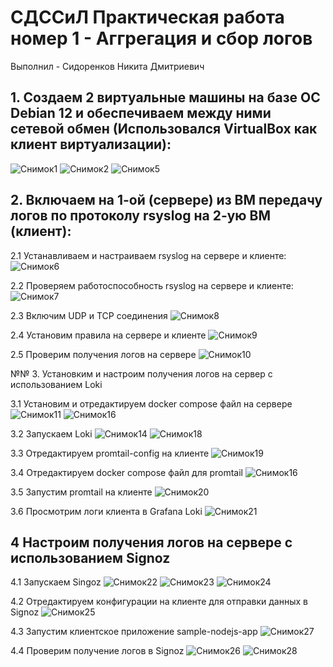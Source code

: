 
# СДССиЛ Практическая работа номер 1 - Аггрегация и сбор логов
Выполнил - Сидоренков Никита Дмитриевич

## 1. Создаем 2 виртуальные машины на базе ОС Debian 12 и обеспечиваем между ними сетевой обмен (Использовался VirtualBox как клиент виртуализации):
![Снимок1](https://github.com/user-attachments/assets/c455fdce-aeba-49ea-b08f-0c2064a58f4d)
![Снимок2](https://github.com/user-attachments/assets/0bbcc58d-1725-4fa0-aeb6-cd8fd968b941)
![Снимок5](https://github.com/user-attachments/assets/4f42d872-91e4-49bd-8fc6-a5bcb1692400)

## 2. Включаем на 1-ой (сервере) из ВМ передачу логов по протоколу rsyslog на 2-ую ВМ (клиент):
2.1 Устанавливаем и настраиваем rsyslog на сервере и клиенте:
![Снимок6](https://github.com/user-attachments/assets/f9a1e4ae-52ad-446b-aab2-a8ce106bf5b4)

2.2 Проверяем работоспособность rsyslog на сервере и клиенте:
![Снимок7](https://github.com/user-attachments/assets/a53cac47-e617-46e3-a859-c41c3eaba559)

2.3 Включим UDP и TCP соединения
![Снимок8](https://github.com/user-attachments/assets/115a1fff-428b-44b5-8a75-abb3b0e56540)

2.4 Установим правила на сервере и клиенте
![Снимок9](https://github.com/user-attachments/assets/a3534364-8af0-4c49-882a-840a361ec8f6)

2.5 Проверим получения логов на сервере
![Снимок10](https://github.com/user-attachments/assets/5023821c-902a-4fcb-a3a1-bb0ee02e34e3)

№№ 3. Установким и настроим получения логов на сервер с использованием Loki

3.1 Установим и отредактируем docker compose файл на сервере
![Снимок11](https://github.com/user-attachments/assets/5b52932d-f7d0-476a-998e-5da2f65a9b36)
![Снимок16](https://github.com/user-attachments/assets/7141fc4a-5d6d-4929-baf0-75d9465a2d98)

3.2 Запускаем Loki
![Снимок14](https://github.com/user-attachments/assets/ae7f5bb0-7e4e-4ec5-b332-a576bb2e8940)
![Снимок18](https://github.com/user-attachments/assets/3c4139f3-11fc-44cd-9521-b64c5dadc79a)

3.3 Отредактируем promtail-config на клиенте
![Снимок19](https://github.com/user-attachments/assets/f953dab8-a9f6-44a0-b72e-d7e8ca5b2c6c)

3.4 Отредактируем docker compose файл для promtail
![Снимок16](https://github.com/user-attachments/assets/48dc4ae8-339a-4d56-ba23-e458344639a1)

3.5 Запустим promtail на клиенте
![Снимок20](https://github.com/user-attachments/assets/3fe3847c-fb93-4674-aa82-d45c4b92ee55)

3.6 Просмотрим логи клиента в Grafana Loki
![Снимок21](https://github.com/user-attachments/assets/1fd6f4e6-d687-47fd-870c-33df2ab01c70)

## 4 Настроим получения логов на сервере с использованием Signoz
4.1 Запускаем Singoz
![Снимок22](https://github.com/user-attachments/assets/585f4c14-7ebd-4b1e-88c5-6855bd619df6)
![Снимок23](https://github.com/user-attachments/assets/cfa844fd-80ae-491b-8f06-17094f46fe46)
![Снимок24](https://github.com/user-attachments/assets/6c38a3a6-5d9d-4bd9-870c-4dfc4a8834ec)

4.2 Отредактируем конфигурации на клиенте для отправки данных в Signoz
![Снимок25](https://github.com/user-attachments/assets/d720fcaf-1a1f-42ac-9817-a7d89da9b564)

4.3 Запустим клиентское приложение sample-nodejs-app
![Снимок27](https://github.com/user-attachments/assets/949cbd45-8d4d-4f3d-a106-1488d281ff86)

4.4 Проверим получение логов в Signoz
![Снимок26](https://github.com/user-attachments/assets/7599f58f-9ce5-44ed-9d67-08ea8582da0e)
![Снимок28](https://github.com/user-attachments/assets/a232bfad-25e7-43e4-b18d-0cd09ce15284)









